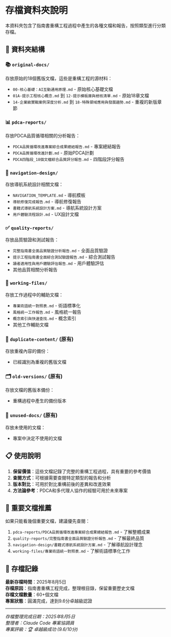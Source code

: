 # 存檔資料夾說明

本資料夾包含了指南書重構工程過程中產生的各種文檔和報告，按照類型進行分類存檔。

## 📁 資料夾結構

### 📚 `original-docs/`
存放原始的18個舊版文檔，這些是重構工程的源材料：
- `00-核心基礎：AI互動通用原理.md` - 原始核心基礎文檔
- `01A-提示工程核心概念.md` 到 `12-提示模板庫與檢核清單.md` - 原始18章文檔
- `14-企業級實戰案例深度分析.md` 到 `18-特殊領域應用與發展趨勢.md` - 重複的新版章節

### 📊 `pdca-reports/`
存放PDCA品質循環相關的分析報告：
- `PDCA品質循環改進專案綜合成果總結報告.md` - 專案總結報告
- `PDCA品質循環改進計劃.md` - 原始PDCA計劃
- `PDCA四階段_18個文檔綜合品質評分報告.md` - 四階段評分報告

### 🧭 `navigation-design/`
存放導航系統設計相關文檔：
- `NAVIGATION_TEMPLATE.md` - 導航模板
- `導航修復完成報告.md` - 導航修復報告
- `書籍式導航系統設計方案.md` - 導航系統設計方案
- `用戶體驗流程設計.md` - UX設計文檔

### ✅ `quality-reports/`
存放品質驗證和測試報告：
- `完整指南書全面品質驗證分析報告.md` - 全面品質驗證
- `提示工程指南書全面綜合測試驗證報告.md` - 綜合測試報告
- `讀者適用性與用戶體驗評估報告.md` - 用戶體驗評估
- 其他品質相關分析報告

### 🔧 `working-files/`
存放工作過程中的輔助文檔：
- `專業術語統一對照表.md` - 術語標準化
- `風格統一工作報告.md` - 風格統一報告
- `概念索引與快速查找.md` - 概念索引
- 其他工作輔助文檔

### 📝 `duplicate-content/` (原有)
存放重複內容的備份：
- 已經識別為重複的舊版文檔

### 🗂️ `old-versions/` (原有)
存放文檔的舊版本備份：
- 重構過程中產生的備份版本

### 🚫 `unused-docs/` (原有)
存放未使用的文檔：
- 專案中決定不使用的文檔

## 📋 使用說明

1. **保留價值**：這些文檔記錄了完整的重構工程過程，具有重要的參考價值
2. **查閱方式**：可根據需要查閱特定類型的報告和分析
3. **版本對比**：可用於對比重構前後的差異和改進效果
4. **方法論參考**：PDCA和多代理人協作的經驗可用於未來專案

## 🎯 重要文檔推薦

如果只能看幾個重要文檔，建議優先查閱：
1. `pdca-reports/PDCA品質循環改進專案綜合成果總結報告.md` - 了解整體成果
2. `quality-reports/完整指南書全面品質驗證分析報告.md` - 了解最終品質
3. `navigation-design/書籍式導航系統設計方案.md` - 了解導航設計理念
4. `working-files/專業術語統一對照表.md` - 了解術語標準化工作

## 🔄 存檔記錄

**最新存檔時間**：2025年8月5日  
**存檔原因**：指南書重構工程完成，整理根目錄，保留重要歷史文檔  
**存檔文檔數量**：60+個文檔  
**專案狀態**：圓滿完成，達到9.6分卓越級認證

---

*存檔整理完成日期：2025年8月5日*  
*整理者：Claude Code 專案協調員*  
*專案評級：🏆 卓越級成功 (9.6/10分)*
